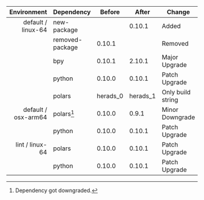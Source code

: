 | Environment | Dependency | Before | After | Change | Explicit | Package |
| -: | - | - | - | - | - | - |
| default / linux-64 | new-package |  | 0.10.1 | Added | true | conda |
|| removed-package | 0.10.1 |  | Removed | true | pypi |
|| bpy | 0.10.1 | 2.10.1 | Major Upgrade | true | pypi |
|| python | 0.10.0 | 0.10.1 | Patch Upgrade | false | conda |
|| polars | herads_0 | herads_1 | Only build string | true | conda |
| default / osx-arm64 | polars[^2] | 0.10.0 | 0.9.1 | Minor Downgrade | true | conda |
|| python | 0.10.0 | 0.10.1 | Patch Upgrade | true | conda |
| lint / linux-64 | polars | 0.10.0 | 0.10.1 | Patch Upgrade | true | conda |
|| python | 0.10.0 | 0.10.1 | Patch Upgrade | false | conda |

[^1]: *Cursive* means explicit dependency.
[^2]: Dependency got downgraded.
